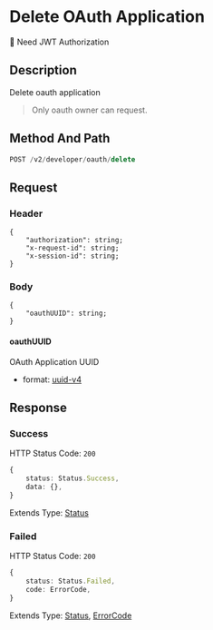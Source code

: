 # Delete OAuth Application

:key: Need JWT Authorization

## Description

Delete oauth application

> Only oauth owner can request.

## Method And Path

```js
POST /v2/developer/oauth/delete
```

## Request

### Header

```ts{2-4}
{
    "authorization": string;
    "x-request-id": string;
    "x-session-id": string;
}
```

### Body

```ts{2}
{
    "oauthUUID": string;
}
```

#### oauthUUID

OAuth Application UUID

* format: [uuid-v4](/misc/ajv-formats/uuid-v4)

## Response

### Success

HTTP Status Code: `200`

```ts
{
    status: Status.Success,
    data: {},
}
```

Extends Type: [Status](/types/status)

### Failed

HTTP Status Code: `200`

```ts
{
    status: Status.Failed,
    code: ErrorCode,
}
```

Extends Type: [Status](/types/status), [ErrorCode](/types/error-code)
